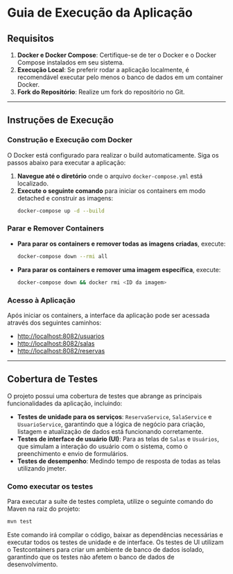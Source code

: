 # Guia de Execução da Aplicação

## Requisitos
1. **Docker e Docker Compose**: Certifique-se de ter o Docker e o Docker Compose instalados em seu sistema.
2. **Execução Local**: Se preferir rodar a aplicação localmente, é recomendável executar pelo menos o banco de dados em um container Docker.
3. **Fork do Repositório**: Realize um fork do repositório no Git.

---

## Instruções de Execução

### Construção e Execução com Docker
O Docker está configurado para realizar o build automaticamente. Siga os passos abaixo para executar a aplicação:

1. **Navegue até o diretório** onde o arquivo `docker-compose.yml` está localizado.
2. **Execute o seguinte comando** para iniciar os containers em modo detached e construir as imagens:
   ```bash
   docker-compose up -d --build
   ```

### Parar e Remover Containers

- **Para parar os containers e remover todas as imagens criadas**, execute:
  ```bash
  docker-compose down --rmi all
  ```

- **Para parar os containers e remover uma imagem específica**, execute:
  ```bash
  docker-compose down && docker rmi <ID da imagem>
  ```

### Acesso à Aplicação

Após iniciar os containers, a interface da aplicação pode ser acessada através dos seguintes caminhos:

- [http://localhost:8082/usuarios](http://localhost:8082/usuarios)
- [http://localhost:8082/salas](http://localhost:8082/salas)
- [http://localhost:8082/reservas](http://localhost:8082/reservas)

---

## Cobertura de Testes

O projeto possui uma cobertura de testes que abrange as principais funcionalidades da aplicação, incluindo:

- **Testes de unidade para os serviços**: `ReservaService`, `SalaService` e `UsuarioService`, garantindo que a lógica de negócio para criação, listagem e atualização de dados está funcionando corretamente.
- **Testes de interface de usuário (UI)**: Para as telas de `Salas` e `Usuários`, que simulam a interação do usuário com o sistema, como o preenchimento e envio de formulários.
- **Testes de desempenho**: Medindo tempo de resposta de todas as telas utilizando jmeter.

### Como executar os testes

Para executar a suíte de testes completa, utilize o seguinte comando do Maven na raiz do projeto:

```bash
mvn test
```

Este comando irá compilar o código, baixar as dependências necessárias e executar todos os testes de unidade e de interface. Os testes de UI utilizam o Testcontainers para criar um ambiente de banco de dados isolado, garantindo que os testes não afetem o banco de dados de desenvolvimento.